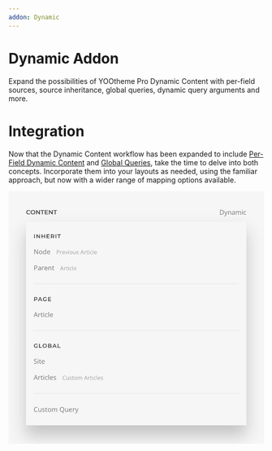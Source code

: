 ```yaml
---
addon: Dynamic
---
```


# Dynamic Addon

Expand the possibilities of YOOtheme Pro Dynamic Content with per-field sources, source inheritance, global queries, dynamic query arguments and more.

# Integration

<!--@include: ../_parts/enable-addon.md-->

Now that the Dynamic Content workflow has been expanded to include [Per-Field Dynamic Content](../per-field-dynamic-content) and [Global Queries](../global-queries), take the time to delve into both concepts. Incorporate them into your layouts as needed, using the familiar approach, but now with a wider range of mapping options available.

![Field Dynamic Options](./assets/field-dynamic-options.webp)
